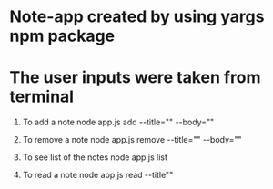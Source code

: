# Note-app created by using yargs npm package
# The user inputs were taken from terminal

1. To add a note
node app.js add --title="" --body=""

2. To remove a note 
node app.js remove --title="" --body=""

3. To see list of the notes
node app.js list 

4. To read a note 
node app.js read --title""

